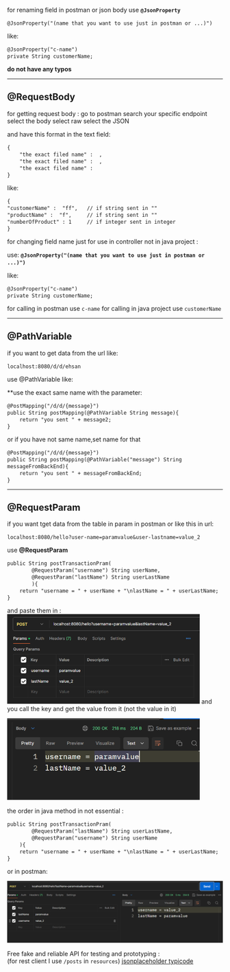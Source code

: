 for renaming field in postman or json body use **`@JsonProperty`**
    
    @JsonProperty("(name that you want to use just in postman or ...)")

like:
    
    @JsonProperty("c-name")
    private String customerName;

**do not have any typos** 

******************
## @RequestBody

for getting request body :
go to postman
search your specific endpoint 
select the body 
select raw 
select the JSON

and have this format in the text field:      

    {
        "the exact filed name" :  ,
        "the exact filed name" :  ,
        "the exact filed name" : 
    }

like:

    {
    "customerName" :  "ff",   // if string sent in "" 
    "productName" :  "f",     // if string sent in "" 
    "numberOfProduct" : 1     // if integer sent in integer
    }

for changing field name just for use in controller not in java project :

use: **`@JsonProperty("(name that you want to use just in postman or ...)")`**      
 
like:

    @JsonProperty("c-name")
    private String customerName;

for calling in postman use `c-name` 
for calling in java project use `customerName`


****************
## **@PathVariable**                        

if you want to get data from the url like:          

    localhost:8080/d/d/ehsan

use @PathVariable like:             

**use the exact same name with the parameter:

    @PostMapping("/d/d/{message}")
    public String postMapping(@PathVariable String message){
        return "you sent " + message2;
    }

or if you have not same name,set name for that           

    @PostMapping("/d/d/{message}")
    public String postMapping(@PathVariable("message") String messageFromBackEnd){
        return "you sent " + messageFromBackEnd;
    }

***************
## **@RequestParam**    
if you want tget data from the table in param in postman or like this in url:
    
    localhost:8080/hello?user-name=paramvalue&user-lastname=value_2

use **@RequestParam** 
    
    public String postTransactionPram(
            @RequestParam("username") String userName,
            @RequestParam("lastName") String userLastName
            ){
        return "username = " + userName + "\nlastName = " + userLastName;
    }

and paste them in :           
<img alt="img.png" src="img.png" width="450"/>
and you call the key and get the value from it (not the value in it)

<img alt="img_1.png" src="img_1.png" width="450"/>


the order in java method in not essential :

    public String postTransactionPram(
            @RequestParam("lastName") String userLastName,
            @RequestParam("username") String userName
        ){
        return "username = " + userName + "\nlastName = " + userLastName;
    }
or in  postman:

<img alt="img_2.png" src="img_2.png" width="800"/>


Free fake and reliable API for testing and prototyping :         
(for rest client I use `/posts` in `resources`)
[jsonplaceholder typicode](https://jsonplaceholder.typicode.com/)




